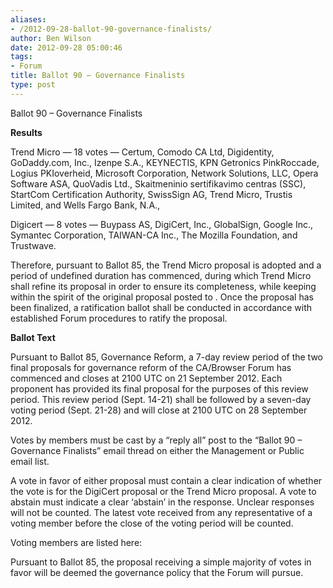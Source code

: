 ```yaml
---
aliases:
- /2012-09-28-ballot-90-governance-finalists/
author: Ben Wilson
date: 2012-09-28 05:00:46
tags:
- Forum
title: Ballot 90 – Governance Finalists
type: post
---
```


Ballot 90 – Governance Finalists

**Results**

Trend Micro — 18 votes — Certum, Comodo CA Ltd, Digidentity, GoDaddy.com, Inc., Izenpe S.A., KEYNECTIS, KPN Getronics PinkRoccade, Logius PKIoverheid, Microsoft Corporation, Network Solutions, LLC, Opera Software ASA, QuoVadis Ltd., Skaitmeninio sertifikavimo centras (SSC), StartCom Certification Authority, SwissSign AG, Trend Micro, Trustis Limited, and Wells Fargo Bank, N.A.,

Digicert — 8 votes — Buypass AS, DigiCert, Inc., GlobalSign, Google Inc., Symantec Corporation, TAIWAN-CA Inc., The Mozilla Foundation, and Trustwave.

Therefore, pursuant to Ballot 85, the Trend Micro proposal is adopted and a period of undefined duration has commenced, during which Trend Micro shall refine its proposal in order to ensure its completeness, while keeping within the spirit of the original proposal posted to . Once the proposal has been finalized, a ratification ballot shall be conducted in accordance with established Forum procedures to ratify the proposal.

**Ballot Text**

Pursuant to Ballot 85, Governance Reform, a 7-day review period of the two final proposals for governance reform of the CA/Browser Forum has commenced and closes at 2100 UTC on 21 September 2012. Each proponent has provided its final proposal for the purposes of this review period. This review period (Sept. 14-21) shall be followed by a seven-day voting period (Sept. 21-28) and will close at 2100 UTC on 28 September 2012.

Votes by members must be cast by a “reply all” post to the “Ballot 90 – Governance Finalists” email thread on either the Management or Public email list.

A vote in favor of either proposal must contain a clear indication of whether the vote is for the DigiCert proposal or the Trend Micro proposal. A vote to abstain must indicate a clear ‘abstain’ in the response. Unclear responses will not be counted. The latest vote received from any representative of a voting member before the close of the voting period will be counted.

Voting members are listed here:

Pursuant to Ballot 85, the proposal receiving a simple majority of votes in favor will be deemed the governance policy that the Forum will pursue.